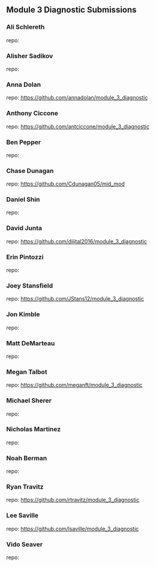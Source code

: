 ## Module 3 Diagnostic Submissions

### Ali Schlereth
repo:

### Alisher Sadikov
repo:

### Anna Dolan
repo: https://github.com/annadolan/module_3_diagnostic

### Anthony Ciccone
repo: https://github.com/antciccone/module_3_diagnostic

### Ben Pepper
repo:

### Chase Dunagan
repo: https://github.com/Cdunagan05/mid_mod

### Daniel Shin
repo:

### David Junta
repo:  https://github.com/dijital2016/module_3_diagnostic

### Erin Pintozzi
repo:

### Joey Stansfield
repo: https://github.com/JStans12/module_3_diagnostic

### Jon Kimble
repo:

### Matt DeMarteau
repo:

### Megan Talbot
repo: https://github.com/meganft/module_3_diagnostic

### Michael Sherer
repo:

### Nicholas Martinez
repo:

### Noah Berman
repo:

### Ryan Travitz
repo: https://github.com/rtravitz/module_3_diagnostic

### Lee Saville
repo: https://github.com/lsaville/module_3_diagnostic

### Vido Seaver
repo:
